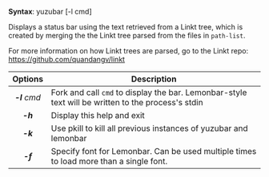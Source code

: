 **Syntax**: yuzubar [-l cmd] <path-list>

Displays a status bar using the text retrieved from a Linkt tree, which is
created by merging the the Linkt tree parsed from the files in `path-list`.

For more information on how Linkt trees are parsed, go to the Linkt repo:
https://github.com/quandangv/linkt

|Options|Description|
|:-:|-----------------------|
|_**-l** cmd_|Fork and call `cmd` to display the bar. Lemonbar-style text will be written to the process's stdin|
|_**-h**_|Display this help and exit|
|_**-k**_|Use pkill to kill all previous instances of yuzubar and lemonbar|
|_**-f**_|Specify font for Lemonbar. Can be used multiple times to load more than a single font.|
